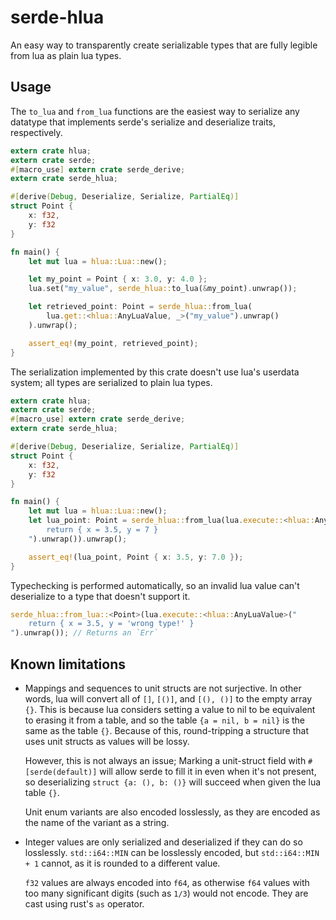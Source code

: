 # serde-hlua

An easy way to transparently create serializable types that are fully legible
from lua as plain lua types.

Usage
---

The `to_lua` and `from_lua` functions are the easiest way to serialize any
datatype that implements serde's serialize and deserialize traits,
respectively.

```rust
extern crate hlua;
extern crate serde;
#[macro_use] extern crate serde_derive;
extern crate serde_hlua;

#[derive(Debug, Deserialize, Serialize, PartialEq)]
struct Point {
    x: f32,
    y: f32
}

fn main() {
    let mut lua = hlua::Lua::new();

    let my_point = Point { x: 3.0, y: 4.0 };
    lua.set("my_value", serde_hlua::to_lua(&my_point).unwrap());

    let retrieved_point: Point = serde_hlua::from_lua(
        lua.get::<hlua::AnyLuaValue, _>("my_value").unwrap()
    ).unwrap();

    assert_eq!(my_point, retrieved_point);
}
```

The serialization implemented by this crate doesn't use lua's userdata
system; all types are serialized to plain lua types.

```rust
extern crate hlua;
extern crate serde;
#[macro_use] extern crate serde_derive;
extern crate serde_hlua;

#[derive(Debug, Deserialize, Serialize, PartialEq)]
struct Point {
    x: f32,
    y: f32
}

fn main() {
    let mut lua = hlua::Lua::new();
    let lua_point: Point = serde_hlua::from_lua(lua.execute::<hlua::AnyLuaValue>("
        return { x = 3.5, y = 7 }
    ").unwrap()).unwrap();

    assert_eq!(lua_point, Point { x: 3.5, y: 7.0 });
}
```

Typechecking is performed automatically, so an invalid lua value can't
deserialize to a type that doesn't support it.

```rust
serde_hlua::from_lua::<Point>(lua.execute::<hlua::AnyLuaValue>("
    return { x = 3.5, y = 'wrong type!' }
").unwrap()); // Returns an `Err`
```

Known limitations
---

 * Mappings and sequences to unit structs are not surjective. In other
   words, lua will convert all of `[]`, `[()]`, and `[(), ()]` to the
   empty array `{}`. This is because lua considers setting a value to
   nil to be equivalent to erasing it from a table, and so the table
   `{a = nil, b = nil}` is the same as the table `{}`. Because of this,
   round-tripping a structure that uses unit structs as values will be
   lossy.

   However, this is not always an issue; Marking a unit-struct field
   with `#[serde(default)]` will allow serde to fill it in even when
   it's not present, so deserializing `struct {a: (), b: ()}` will
   succeed when given the lua table `{}`.

   Unit enum variants are also encoded losslessly, as they are encoded
   as the name of the variant as a string.

 * Integer values are only serialized and deserialized if they can do
   so losslessly. `std::i64::MIN` can be losslessly encoded, but
   `std::i64::MIN + 1` cannot, as it is rounded to a different value.

   `f32` values are always encoded into `f64`, as otherwise `f64`
   values with too many significant digits (such as `1/3`) would not
   encode. They are cast using rust's `as` operator.
